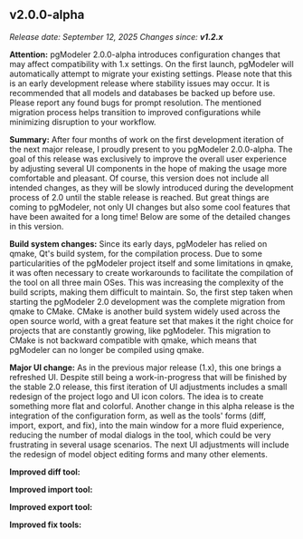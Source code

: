 v2.0.0-alpha
------
*Release date: September 12, 2025*
*Changes since:* ***v1.2.x***

**Attention:** pgModeler 2.0.0-alpha introduces configuration changes that may affect compatibility with 1.x settings. On the first launch, pgModeler will automatically attempt to migrate your existing settings. Please note that this is an early development release where stability issues may occur. It is recommended that all models and databases be backed up before use. Please report any found bugs for prompt resolution. The mentioned migration process helps transition to improved configurations while minimizing disruption to your workflow.

**Summary:** After four months of work on the first development iteration of the next major release, I proudly present to you pgModeler 2.0.0-alpha. The goal of this release was exclusively to improve the overall user experience by adjusting several UI components in the hope of making the usage more comfortable and pleasant. Of course, this version does not include all intended changes, as they will be slowly introduced during the development process of 2.0 until the stable release is reached. But great things are coming to pgModeler, not only UI changes but also some cool features that have been awaited for a long time! Below are some of the detailed changes in this version.

**Build system changes:** Since its early days, pgModeler has relied on qmake, Qt's build system, for the compilation process. Due to some particularities of the pgModeler project itself and some limitations in qmake, it was often necessary to create workarounds to facilitate the compilation of the tool on all three main OSes. This was increasing the complexity of the build scripts, making them difficult to maintain. So, the first step taken when starting the pgModeler 2.0 development was the complete migration from qmake to CMake. CMake is another build system widely used across the open source world, with a great feature set that makes it the right choice for projects that are constantly growing, like pgModeler. This migration to CMake is not backward compatible with qmake, which means that pgModeler can no longer be compiled using qmake.

**Major UI change:** As in the previous major release (1.x), this one brings a refreshed UI. Despite still being a work-in-progress that will be finished by the stable 2.0 release, this first iteration of UI adjustments includes a small redesign of the project logo and UI icon colors. The idea is to create something more flat and colorful. Another change in this alpha release is the integration of the configuration form, as well as the tools' forms (diff, import, export, and fix), into the main window for a more fluid experience, reducing the number of modal dialogs in the tool, which could be very frustrating in several usage scenarios. The next UI adjustments will include the redesign of model object editing forms and many other elements.

**Improved diff tool:**

**Improved import tool:**

**Improved export tool:**

**Improved fix tools:**




